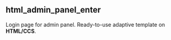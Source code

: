 ## html_admin_panel_enter

Login page for admin panel. Ready-to-use adaptive template on **HTML/CCS**.
